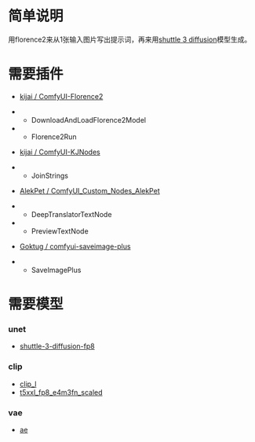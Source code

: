 # 简单说明

用florence2来从1张输入图片写出提示词，再来用[shuttle 3 diffusion](https://huggingface.co/shuttleai/shuttle-3-diffusion)模型生成。

# 需要插件

- [kijai / ComfyUI-Florence2](https://github.com/kijai/ComfyUI-Florence2)
- - DownloadAndLoadFlorence2Model
- - Florence2Run

- [kijai / ComfyUI-KJNodes](https://github.com/kijai/ComfyUI-KJNodes)
- - JoinStrings

- [AlekPet / ComfyUI_Custom_Nodes_AlekPet](https://github.com/AlekPet/ComfyUI_Custom_Nodes_AlekPet)
- - DeepTranslatorTextNode
- - PreviewTextNode

- [Goktug / comfyui-saveimage-plus](https://github.com/Goktug/comfyui-saveimage-plus)
- - SaveImagePlus

# 需要模型

### unet
- [shuttle-3-diffusion-fp8](https://huggingface.co/shuttleai/shuttle-3-diffusion/blob/main/shuttle-3-diffusion.safetensors)

### clip
- [clip_l](https://huggingface.co/comfyanonymous/flux_text_encoders/blob/main/clip_l.safetensors)
- [t5xxl_fp8_e4m3fn_scaled](https://huggingface.co/comfyanonymous/flux_text_encoders/blob/main/t5xxl_fp8_e4m3fn_scaled.safetensors)

### vae
- [ae](https://huggingface.co/Comfy-Org/Lumina_Image_2.0_Repackaged/blob/main/split_files/vae/ae.safetensors)